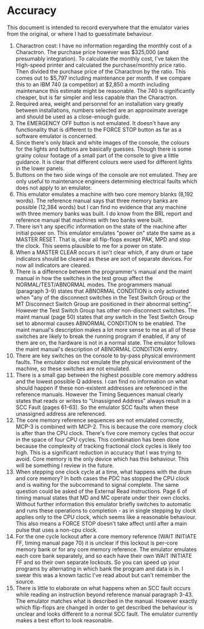 ﻿# Accuracy

This document is intended to record everywhere that the emulator varies from the original, or where I had to guesstimate behaviour.

1. Charactron cost: I have no information regarding the monthly cost of a Charactron. The purchase price however was $325,000 (and presumably integration). To calculate the monthly cost, I've taken the High-speed printer and calculated the purchase/monthly price ratio. Then divided the purchase price of the Charactron by the ratio. This comes out to $5,797 including maintenance per month. If we compare this to an IBM 740 (a competitor) at $2,850 a month including maintenance this estimate might be reasonable. The 740 is significantly cheaper, but is far simpler and less capable than the Charactron.
2. Required area, weight and personnel for an installation vary greatly between installations, numbers selected are an approximate average and should be used as a close-enough guide.
1. The EMERGENCY OFF button is not emulated. It doesn't have any functionality that is different to the FORCE STOP button as far as a software emulator is concerned.
1. Since there's only black and white images of the console, the colours for the lights and buttons are basically guesses. Though there is some grainy colour footage of a small part of the console to give a little guidance. It is clear that different colours were used for different lights in the lower panels.
1. Buttons on the two side wings of the console are not emulated. They are only useful to maintenance engineers determining electrical faults which does not apply to an emulator.
1. This emulator emulates a machine with two core memory blanks (8,192 words). The reference manual says that three memory banks are possible (12,384 words) but I can find no evidence that any machine with three memory banks was built. I do know from the BRL report and reference manual that machines with two banks were built.
1. There isn't any specific information on the state of the machine after initial power on. This emulator emulates "power on" state the same as a MASTER RESET. That is, clear all flip-flops except PAK, MPD and stop the clock. This seems plausible to me for a power on state.
1. When a MASTER CLEAR occurs it isn't clear which, if any drum or tape indicators should be cleared as these are sort of separate devices. For now all indicators are cleared.
1. There is a difference between the programmer's manual and the maint manual in how the switches in the test group affect the NORMAL/TEST/ABNORMAL modes. The programmers manual (paragraph 3-9) states that ABNORMAL CONDITION is only activated when "any of the disconnect switches in the Test Switch Group or the MT Disconnect Switch Group are positioned in their abnormal setting". However the Test Switch Group has other non-disconnect switches. The maint manual (page 50) states that *any* switch in the Test Switch Group set to abnormal causes ABNORMAL CONDITION to be enabled. The maint manual's description makes a lot more sense to me as all of these switches are likely to break the running program if enabled, if any of them are on, the hardware is not in a normal state. The emulator follows the maint manual's description of ABNORMAL CONDITION entry.
1. There are key switches on the console to by-pass physical environment faults. The emulator does not emulate the physical environment of the machine, so these switches are not emulated.
1. There is a small gap between the highest possible core memory address and the lowest possible Q address. I can find no information on what should happen if these non-existent addresses are referenced in the reference manuals. However the Timing Sequences manual clearly states that reads or writes to "Unassigned Address" always result in a SCC Fault (pages 61-63). So the emulator SCC faults when these unassigned address are referenced.
1. The core memory reference sequences are not emulated correctly, MCP-3 is combined with MCP-2. This is because the core memory clock is after than the CPU clock. There's five core memory cycles that occur in the space of four CPU cycles. This combination has been done because the complexity of tracking fractional clock cycles is likely too high. This is a significant reduction in accuracy that I was trying to avoid. Core memory is the only device which has this behaviour. This will be something I review in the future.
1. When stepping one clock cycle at a time, what happens with the drum and core memory? In both cases the PDC has stopped the CPU clock and is waiting for the subcommand to signal complete. The same question could be asked of the External Read instructions. Page 6 of timing manual states that MD and MC operate under their own clocks. Without further information this emulator briefly switches to automatic and runs these operations to completion - as in single stepping by clock applies only to the CPU clock, which seems like a reasonable behaviour. This also means a FORCE STOP doesn't take affect until after a main pulse that uses a non-cpu clock.
1. For the one cycle lockout after a core memory reference (WAIT INITIATE FF, timing manual page 70) it is unclear if this lockout is per-core memory bank or for any core memory reference. The emulator emulates each core bank separately, and so each have their own WAIT INITIATE FF and so their own separate lockouts. So you can speed up your programs by alternating in which bank the program and data is in. I swear this was a known tactic I've read about but can't remember the source.
1. There is little to elaborate on what happens when an SCC fault occurs while reading an instruction beyond reference manual paragraph 3-43. The emulator matches what is described in the manual. However exactly which flip-flops are changed in order to get described the behaviour is unclear and looks different to a normal SCC fault. The emulator currently makes a best effort to look reasonable.